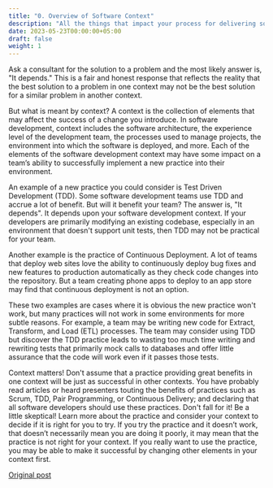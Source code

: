 ```yaml
---
title: "0. Overview of Software Context"
description: "All the things that impact your process for delivering software."
date: 2023-05-23T00:00:00+05:00
draft: false
weight: 1
---
```


Ask a consultant for the solution to a problem and the most likely answer is, "It depends."  This is a fair and honest response that reflects the reality that the best solution to a problem in one context may not be the best solution for a similar problem in another context.

But what is meant by context?  A context is the collection of elements that may affect the success of a change you introduce.  In software development, context includes the software architecture, the experience level of the development team, the processes used to manage projects, the environment into which the software is deployed, and more.  Each of the elements of the software development context may have some impact on a team’s ability to successfully implement a new practice into their environment.

An example of a new practice you could consider is Test Driven Development (TDD).  Some software development teams use TDD and accrue a lot of benefit.  But will it benefit your team?  The answer is, "It depends".  It depends upon your software development context.  If your developers are primarily modifying an existing codebase, especially in an environment that doesn't support unit tests, then TDD may not be practical for your team.

Another example is the practice of Continuous Deployment.  A lot of teams that deploy web sites love the ability to continuously deploy bug fixes and new features to production automatically as they check code changes into the repository.  But a team creating phone apps to deploy to an app store may find that continuous deployment is not an option.

These two examples are cases where it is obvious the new practice won't work, but many practices will not work in some environments for more subtle reasons.  For example, a team may be writing new code for Extract, Transform, and Load (ETL) processes.  The team may consider using TDD but discover the TDD practice leads to wasting too much time writing and rewriting tests that primarily mock calls to databases and offer little assurance that the code will work even if it passes those tests.

Context matters!  Don't assume that a practice providing great benefits in one context will be just as successful in other contexts.  You have probably read articles or heard presenters touting the benefits of practices such as Scrum, TDD, Pair Programming, or Continuous Delivery; and declaring that all software developers should use these practices.  Don't fall for it!  Be a little skeptical!  Learn more about the practice and consider your context to decide if it is right for you to try.  If you try the practice and it doesn’t work, that doesn’t necessarily mean you are doing it poorly, it may mean that the practice is not right for your context.  If you really want to use the practice, you may be able to make it successful by changing other elements in your context first.

[Original post](https://csharpdeveloper.wordpress.com/2021/11/30/context-will-determine-if-a-software-practice-is-right-for-your-team/) 